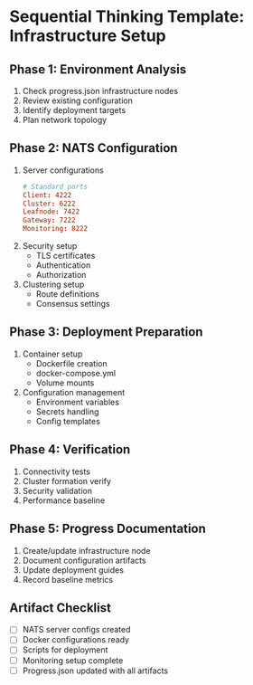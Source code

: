 # Sequential Thinking Template: Infrastructure Setup

## Phase 1: Environment Analysis
1. Check progress.json infrastructure nodes
2. Review existing configuration
3. Identify deployment targets
4. Plan network topology

## Phase 2: NATS Configuration
1. Server configurations
   ```conf
   # Standard ports
   Client: 4222
   Cluster: 6222  
   Leafnode: 7422
   Gateway: 7222
   Monitoring: 8222
   ```
2. Security setup
   - TLS certificates
   - Authentication
   - Authorization
3. Clustering setup
   - Route definitions
   - Consensus settings

## Phase 3: Deployment Preparation
1. Container setup
   - Dockerfile creation
   - docker-compose.yml
   - Volume mounts
2. Configuration management
   - Environment variables
   - Secrets handling
   - Config templates

## Phase 4: Verification
1. Connectivity tests
2. Cluster formation verify
3. Security validation
4. Performance baseline

## Phase 5: Progress Documentation
1. Create/update infrastructure node
2. Document configuration artifacts
3. Update deployment guides
4. Record baseline metrics

## Artifact Checklist
- [ ] NATS server configs created
- [ ] Docker configurations ready
- [ ] Scripts for deployment
- [ ] Monitoring setup complete
- [ ] Progress.json updated with all artifacts